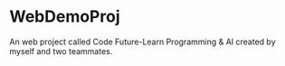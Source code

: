 # WebDemoProj
An web project called Code Future-Learn Programming &amp; AI created by myself and two teammates.
